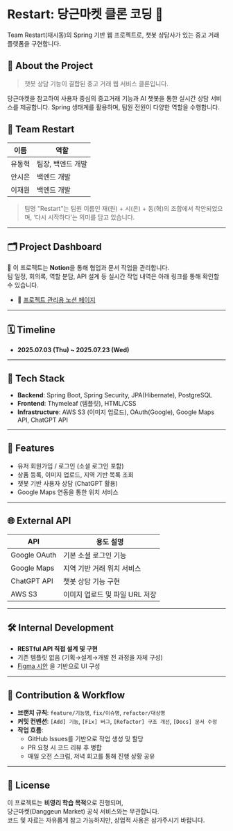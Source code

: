 # Restart: 당근마켓 클론 코딩 🥕

Team Restart(재시동)의 Spring 기반 웹 프로젝트로, 챗봇 상담사가 있는 중고 거래 플랫폼을 구현합니다.

## 🚀 About the Project

> 챗봇 상담 기능이 결합된 중고 거래 웹 서비스 클론입니다.

당근마켓을 참고하여 사용자 중심의 중고거래 기능과 AI 챗봇을 통한 실시간 상담 서비스를 제공합니다. Spring 생태계를 활용하며, 팀원 전원이 다양한 역할을 수행합니다.

## 👥 Team Restart

| 이름  | 역할         |
|-----|------------|
| 유동혁 | 팀장, 백엔드 개발 |
| 안시은 | 백엔드 개발     |
| 이재원 | 백엔드 개발     |

> 팀명 "Restart"는 팀원 이름인 재(원) + 시(은) + 동(혁)의 조합에서 착안되었으며, ‘다시 시작하다’는 의미를 담고 있습니다.

---

## 🗂️ Project Dashboard

📌 이 프로젝트는 **Notion**을 통해 협업과 문서 작업을 관리합니다.  
팀 일정, 회의록, 역할 분담, API 설계 등 실시간 작업 내역은 아래 링크를 통해 확인할 수 있습니다.

- 🔗 [프로젝트 관리용 노션 페이지](https://www.notion.so/225dccc42309801fa0e5d0f4f63691a0)

---

## 🗓️ Timeline

- **2025.07.03 (Thu) ~ 2025.07.23 (Wed)**

---

## 🔧 Tech Stack

- **Backend**: Spring Boot, Spring Security, JPA(Hibernate), PostgreSQL
- **Frontend**: Thymeleaf (템플릿), HTML/CSS
- **Infrastructure**: AWS S3 (이미지 업로드), OAuth(Google), Google Maps API, ChatGPT API

---

## 📌 Features

- 유저 회원가입 / 로그인 (소셜 로그인 포함)
- 상품 등록, 이미지 업로드, 지역 기반 목록 조회
- 챗봇 기반 사용자 상담 (ChatGPT 활용)
- Google Maps 연동을 통한 위치 서비스

---

## 🌐 External API

| API          | 용도 설명               |
|--------------|---------------------|
| Google OAuth | 기본 소셜 로그인 기능        |
| Google Maps  | 지역 기반 거래 위치 서비스     |
| ChatGPT API  | 챗봇 상담 기능 구현         |
| AWS S3       | 이미지 업로드 및 파일 URL 저장 |

---

## 🛠 Internal Development

- **RESTful API 직접 설계 및 구현**
- 기존 템플릿 없음 (기획→설계→개발 전 과정을 자체 구성)
- [Figma 시안](https://www.figma.com/file/kSMua8TOVGIIPbNH1jie1Q/%EC%98%A4%EB%A5%B4%EB%AF%B8-2%EA%B8%B0-%ED%94%84%EB%A1%9C%EC%A0%9D%ED%8A%B8(%EB%8B%B9%EA%B7%BC%EB%A7%88%EC%BC%93Web-%ED%81%B4%EB%A1%A0%EC%BD%94%EB%94%A9)?type=design&t=0GKxjur6Zlk8Gse3-1)
  을 기반으로 UI 구성

---

## 🤝 Contribution & Workflow

- **브랜치 규칙**: `feature/기능명`, `fix/이슈명`, `refactor/대상명`
- **커밋 컨벤션**: `[Add] 기능`, `[Fix] 버그`, `[Refactor] 구조 개선`, `[Docs] 문서 수정`
- **작업 흐름**:
    - GitHub Issues를 기반으로 작업 생성 및 할당
    - PR 요청 시 코드 리뷰 후 병합
    - 매일 오전 스크럼, 저녁 회고를 통해 진행 상황 공유

---

## 📄 License

이 프로젝트는 **비영리 학습 목적**으로 진행되며,  
당근마켓(Danggeun Market) 공식 서비스와는 무관합니다.  
코드 및 자료는 자유롭게 참고 가능하지만, 상업적 사용은 삼가주시기 바랍니다.
